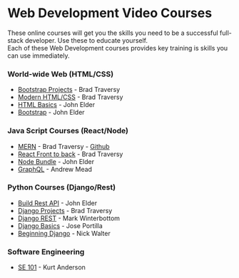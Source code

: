 # Web Development Video Courses

These online courses will get you the skills you need to be a successful 
full-stack developer.  Use these to educate yourself.  
Each of these Web Development courses provides key
training is skills you can use immediately.


### World-wide Web (HTML/CSS)

* [Bootstrap Projects](https://www.udemy.com/course/bootstrap-4-from-scratch-with-5-projects/) - Brad Traversy
* [Modern HTML/CSS](https://www.udemy.com/course/modern-html-css-from-the-beginning/) - Brad Traversy
* [HTML Basics](https://www.udemy.com/course/html-programming-for-everyone/) - John Elder
* [Bootstrap](https://www.udemy.com/course/bootstrap-4-for-everyone/) - John Elder


### Java Script Courses (React/Node)

* [MERN](https://www.udemy.com/course/mern-stack-front-to-back/) - Brad Traversy - [Github](https://github.com/bradtraversy/devconnector_2.0)
* [React Front to back](https://www.udemy.com/course/modern-react-front-to-back/) - Brad Traversy
* [Node Bundle](https://www.udemy.com/course/ultimate-node-and-javascript-bundle-learn-node-and-js/) - John Elder
* [GraphQL](https://www.udemy.com/course/graphql-bootcamp/) - Andrew Mead


### Python Courses (Django/Rest)

* [Build Rest API](https://www.udemy.com/course/build-an-api-with-the-django-rest-framework-using-python/) - John Elder
* [Django Projects](https://www.udemy.com/course/python-django-dev-to-deployment/) - Brad Traversy
* [Django REST](https://www.udemy.com/course/django-python-advanced/) - Mark Winterbottom
* [Django Basics](https://www.udemy.com/course/python-and-django-full-stack-web-developer-bootcamp/) - Jose Portilla
* [Beginning Django](https://www.udemy.com/course/django-3-make-websites-with-python-tutorial-beginner-learn-bootstrap/) - Nick Walter


### Software Engineering

* [SE 101](https://www.udemy.com/course/software-engineering-101/) - Kurt Anderson

